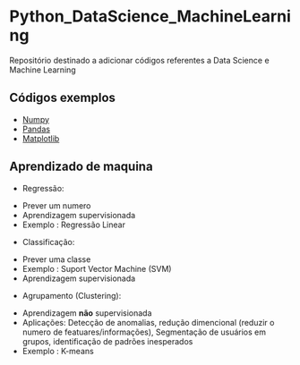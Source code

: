 # Python_DataScience_MachineLearning
Repositório destinado a adicionar códigos referentes a Data Science e Machine Learning

## Códigos exemplos
* [Numpy](Numpy/Exercicios_Numpy.ipynb)
* [Pandas](Pandas)
* [Matplotlib](Matplotlib/Exercicios_Matplotlib.ipynb)

## Aprendizado de maquina
* Regressão: 
- Prever um numero
- Aprendizagem supervisionada
- Exemplo : Regressão Linear 
* Classificação: 
- Prever uma classe
- Exemplo : Suport Vector Machine (SVM)
- Aprendizagem supervisionada
* Agrupamento (Clustering):
- Aprendizagem **não** supervisionada
- Aplicações: Detecção de anomalias, redução dimencional (reduzir o numero de featuares/informações), Segmentação de usuários em grupos, identificação de padrões inesperados
- Exemplo : K-means
